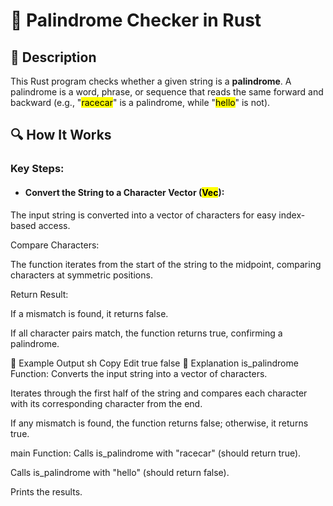 # 📌 Palindrome Checker in Rust
## 🚀 Description
This Rust program checks whether a given string is a **palindrome**. 
A palindrome is a word, phrase, or sequence that reads the same forward and backward (e.g., "<mark>racecar</mark>" is a palindrome, while "<mark>hello</mark>" is not).

## 🔍 How It Works
### Key Steps:
- #### Convert the String to a Character Vector (<mark>Vec<char></mark>):

The input string is converted into a vector of characters for easy index-based access.

Compare Characters:

The function iterates from the start of the string to the midpoint, comparing characters at symmetric positions.

Return Result:

If a mismatch is found, it returns false.

If all character pairs match, the function returns true, confirming a palindrome.

🎯 Example Output
sh
Copy
Edit
true
false
📂 Explanation
is_palindrome Function:
Converts the input string into a vector of characters.

Iterates through the first half of the string and compares each character with its corresponding character from the end.

If any mismatch is found, the function returns false; otherwise, it returns true.

main Function:
Calls is_palindrome with "racecar" (should return true).

Calls is_palindrome with "hello" (should return false).

Prints the results.
